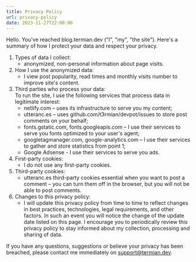 ```yaml
---
title: Privacy Policy
url: privacy-policy
date: 2023-11-27T22:00:00
---
```


Hello. You've reached blog.termian.dev ("I", "my", "the site"). Here's a summary of how I protect your data and respect your privacy.

1. Types of data I collect:
   - anonymized, non-personal information about page visits.
2. How I use the anonymized data:
   - I view post popularity, read times and monthly visits number to improve site's content.
3. Third parties who process your data:  
To run the site, I use the following services that process data in legitimate interest: 
   - netlify.com – uses its infrastructure to serve you my content;
   - utteranc.es – uses github.com/t3rmian/devpot/issues to store post comments on your behalf;
   - fonts.gstatic.com, fonts.googleapis.com – I use their services to serve you fonts optimized to your user's agent; 
   - googletagmanager.com, google-analytics.com – I use their services to gather and store statistics from point 1;
   - Google Adsense - I use their services to serve you ads.
4. First-party cookies:
   - I do not use any first-party cookies.
5. Third-party cookies:
   - utteranc.es third-party cookies essential when you want to post a comment – you can turn them off in the browser, but you will not be able to post comments.
6. Changes to this privacy policy:
   - I will update this privacy policy from time to time to reflect changes in best practices, technologies, legal requirements, and other factors. In such an event you will notice the change of the update date listed on this page. I encourage you to periodically review this privacy policy to stay informed about my collection, processing and sharing of data.

If you have any questions, suggestions or believe your privacy has been breached, please contact me immediately on support@termian.dev.